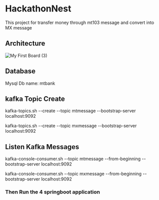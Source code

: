 # HackathonNest

This project for transfer money through mt103 message and convert into MX message
## Architecture
![My First Board (3)](https://user-images.githubusercontent.com/62478714/187073017-0f4008c2-c268-4234-b4de-c279db28baa4.jpg)

## Database
Mysql Db name: mtbank

## kafka Topic Create

kafka-topics.sh --create --topic mtmessage --bootstrap-server localhost:9092

kafka-topics.sh --create --topic mxmessage --bootstrap-server localhost:9092 

## Listen Kafka Messages

kafka-console-consumer.sh --topic mtmessage  --from-beginning --bootstrap-server localhost:9092


kafka-console-consumer.sh --topic mxmessage  --from-beginning --bootstrap-server localhost:9092


### Then Run the 4 springboot application
